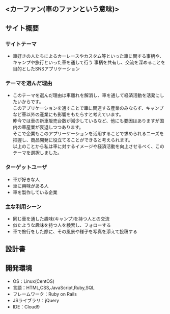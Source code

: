 ## <カーファン(車のファンという意味)>

## サイト概要
### サイトテーマ
- 車好きの人たちによるカーレースやカスタム等といった車に関する事柄や、キャンプや旅行といった車を通して行う
事柄を共有し、交流を深めることを目的としたSNSアプリケーション
### テーマを選んだ理由
- このテーマを選んだ理由は車離れを解消し、車を通して経済活動を活発にしたいからです。<br>
このアプリケーションを通すことで車に関連する産業のみならず、キャンプなど車以外の産業にも影響をもたらすと考えています。<br>
昨今では車の新車販売台数が減少しているなど、他にも要因はありますが国内の車産業が衰退しつつあります。<br>
そこで企業もこのアプリーケーションを活用することで求められるニーズを把握し、商品開発に役立てることができると考えられます。<br>
以上のことから私は車に対するイメージや経済活動を向上させるべく、このテーマを選択しました。
### ターゲットユーザ
- 車が好きな人
- 車に興味がある人
- 車を製作している企業
### 主な利用シーン
- 同じ車を通した趣味(キャンプ)を持つ人との交流
- 似たような趣味を持つ人を検索し、フォローする
- 車で旅行をした際に、その風景や様子を写真を添えて投稿する
## 設計書

## 開発環境
- OS：Linux(CentOS)
- 言語：HTML,CSS,JavaScript,Ruby,SQL
- フレームワーク：Ruby on Rails
- JSライブラリ：jQuery
- IDE：Cloud9
